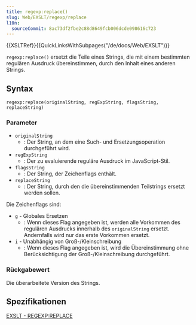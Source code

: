 ```yaml
---
title: regexp:replace()
slug: Web/EXSLT/regexp/replace
l10n:
  sourceCommit: 8ac73df2fbe2c88d8649fcb006dcde098616c723
---
```


{{XSLTRef}}{{QuickLinksWithSubpages("/de/docs/Web/EXSLT")}}

`regexp:replace()` ersetzt die Teile eines Strings, die mit einem bestimmten regulären Ausdruck übereinstimmen, durch den Inhalt eines anderen Strings.

## Syntax

```plain
regexp:replace(originalString, regExpString, flagsString, replaceString)
```

### Parameter

- `originalString`
  - : Der String, an dem eine Such- und Ersetzungsoperation durchgeführt wird.
- `regExpString`
  - : Der zu evaluierende reguläre Ausdruck im JavaScript-Stil.
- `flagsString`
  - : Der String, der Zeichenflags enthält.
- `replaceString`
  - : Der String, durch den die übereinstimmenden Teilstrings ersetzt werden sollen.

Die Zeichenflags sind:

- `g` - Globales Ersetzen
  - : Wenn dieses Flag angegeben ist, werden alle Vorkommen des regulären Ausdrucks innerhalb des `originalString` ersetzt. Andernfalls wird nur das erste Vorkommen ersetzt.
- `i` - Unabhängig von Groß-/Kleinschreibung
  - : Wenn dieses Flag angegeben ist, wird die Übereinstimmung ohne Berücksichtigung der Groß-/Kleinschreibung durchgeführt.

### Rückgabewert

Die überarbeitete Version des Strings.

## Spezifikationen

[EXSLT - REGEXP:REPLACE](https://exslt.github.io/regexp/functions/replace/index.html)
